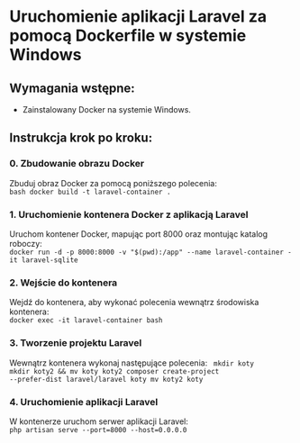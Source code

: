 # Uruchomienie aplikacji Laravel za pomocą Dockerfile w systemie Windows

## Wymagania wstępne:
- Zainstalowany Docker na systemie Windows.

## Instrukcja krok po kroku:

### 0. Zbudowanie obrazu Docker
Zbuduj obraz Docker za pomocą poniższego polecenia:<br/>
```bash docker build -t laravel-container .```

### 1. Uruchomienie kontenera Docker z aplikacją Laravel

Uruchom kontener Docker, mapując port 8000 oraz montując katalog roboczy:<br/>
```docker run -d -p 8000:8000 -v "$(pwd):/app" --name laravel-container -it laravel-sqlite```

### 2. Wejście do kontenera

Wejdź do kontenera, aby wykonać polecenia wewnątrz środowiska kontenera:<br/>
```docker exec -it laravel-container bash```

### 3. Tworzenie projektu Laravel

Wewnątrz kontenera wykonaj następujące polecenia:
<code>
mkdir koty
mkdir koty2 && mv koty koty2
composer create-project --prefer-dist laravel/laravel koty
mv koty2 koty
</code>

### 4. Uruchomienie aplikacji Laravel

W kontenerze uruchom serwer aplikacji Laravel:<br/>
```php artisan serve --port=8000 --host=0.0.0.0```

